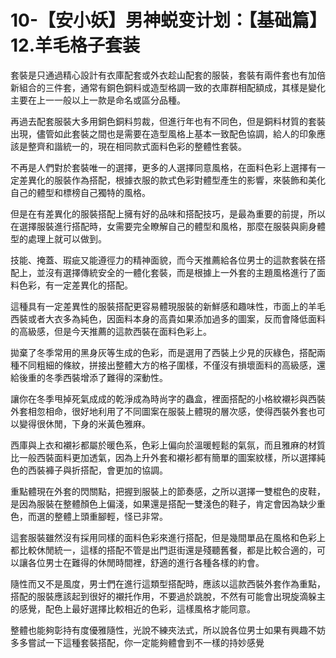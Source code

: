 # 10-【安小妖】男神蜕变计划：【基础篇】12.羊毛格子套装

套裝是只通過精心設計有衣庫配套或外衣趁山配套的服裝，套裝有兩件套也有加倍新組合的三件套，通常有銅色銅料或造型格調一致的衣庫群相配額成，其樣是變化主要在上一一般以上一款是命名或區分品種。

再過去配套服裝大多用銅色銅料剪裁，但進行年也有不同色，但是銅料材質的套裝出現，儘管如此套裝之間也是需要在造型風格上基本一致配色協調，給人的印象應該是整齊和諧統一的，現在相同款式面料色彩的整體性套裝。

不再是人們對於套裝唯一的選擇，更多的人選擇同意風格，在面料色彩上選擇有一定差異化的服裝作為搭配，根據衣服的款式色彩對體型產生的影響，來裝飾和美化自己的體型和標榜自己獨特的風格。

但是在有差異化的服裝搭配上擁有好的品味和搭配技巧，是最為重要的前提，所以在選擇服裝進行搭配時，女需要完全瞭解自己的體型和風格，那麼在服裝與廁身體型的處理上就可以做到。

技能、掩蓋、瑕疵又能遵徑力的精神面貌，而今天推薦給各位男士的這款套裝在搭配上，並沒有選擇傳統安全的一體化套裝，而是根據上一外套的主題風格進行了面料色彩，有一定差異化的搭配。

這種具有一定差異性的服裝搭配更容易體現服裝的新鮮感和趣味性，市面上的羊毛西裝或者大衣多為純色，因面料本身的高貴如果添加過多的圖案，反而會降低面料的高級感，但是今天推薦的這款西裝在面料色彩上。

拋棄了冬季常用的黑身灰等生成的色彩，而是選用了西裝上少見的灰綠色，搭配兩種不同粗細的條紋，拼接出整體大方的格子圍樣，不僅沒有損壞面料的高級感，還給後重的冬季西裝增添了難得的深動性。

讓你在冬季甩掉死氣成成的乾淨成為時尚字的蟲盒，裡面搭配的小格紋襯衫與西裝外套相忽相命，很好地利用了不同圖案在服裝上體現的層次感，使得西裝外套也可以變得很休閒，下身的米黃色雅麻。

西庫與上衣和襯衫都屬於暖色系，色彩上偏向於溫暖輕鬆的氣氛，而且雅麻的材質比一般西裝面料更加透氣，因為上升外套和襯衫都有簡單的圖案紋樣，所以選擇純色的西裝褲子與折搭配，會更加的協調。

重點體現在外套的閃關點，把握到服裝上的節奏感，之所以選擇一雙棍色的皮鞋，是因為服裝在整體顏色上偏淺，如果還是搭配一雙淺色的鞋子，肯定會因為缺少重色，而選的整體上頭重腳輕，怪已非常。

這套服裝雖然沒有採用同樣的面料色彩來進行搭配，但是幾間單品在風格和色彩上都比較休閒統一，這樣的搭配不管是出門逛街還是殘聽舊餐，都是比較合適的，可以讓各位男士在難得的休閒時間裡，舒適的進行各種各樣的約會。

隨性而又不是風度，男士們在進行這類型搭配時，應該以這款西裝外套作為重點，搭配的服裝應該起到很好的襯托作用，不要過於跳脫，不然有可能會出現旋滴躲主的感覺，配色上最好選擇比較相近的色彩，這樣風格才能同意。

整體也能夠彰持有度優雅隨性，光說不練夾法式，所以說各位男士如果有興趣不妨多多嘗試一下這種套裝搭配，你一定能夠體會到不一樣的持妙感覺
